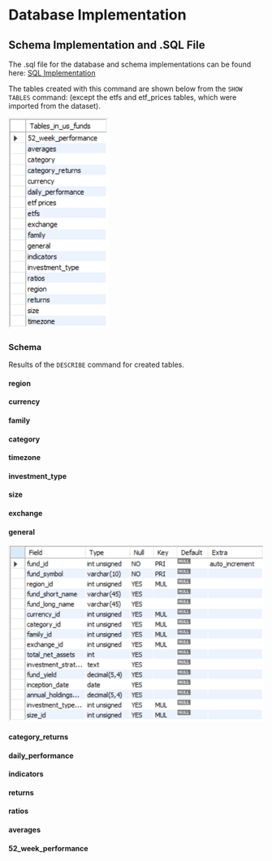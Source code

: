 # Database Implementation

## Schema Implementation and .SQL File

The .sql file for the database and schema implementations can be found here: [SQL Implementation](Resources/US_Funds_DB_Implementation.sql)

The tables created with this command are shown below from the `SHOW TABLES` command: (except the etfs and etf_prices tables, which were imported from the dataset).

![Database Tables](Resources/Tables.png)

### Schema
Results of the `DESCRIBE` command for created tables.

#### region
#### currency
#### family
#### category
#### timezone
#### investment_type
#### size
#### exchange
#### general
!['general' schema](Resources/Describe_general.png)
#### category_returns
#### daily_performance
#### indicators
#### returns
#### ratios
#### averages
#### 52_week_performance

